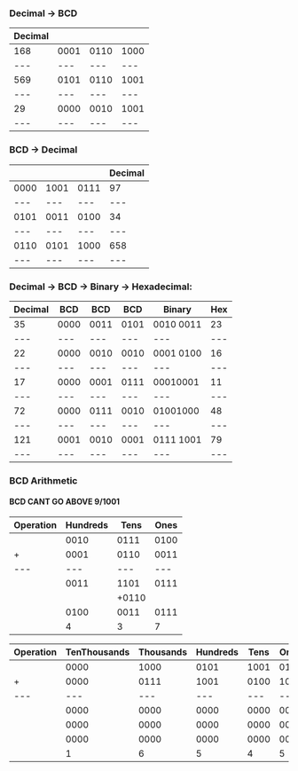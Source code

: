 

### Decimal -> BCD
Decimal|&nbsp;|&nbsp;|&nbsp;
---|---|---|---|
168|0001|0110|1000
---|---|---|---|
569|0101|0110|1001
---|---|---|---|
29|0000|0010|1001
---|---|---|---|

### BCD -> Decimal
&nbsp;|&nbsp;|&nbsp;|Decimal|
---|---|---|---|
0000|1001|0111|97|
---|---|---|---|
0101|0011|0100|34|
---|---|---|---|
0110|0101|1000|658|
---|---|---|---|

### Decimal -> BCD -> Binary -> Hexadecimal:
Decimal|BCD|BCD|BCD|Binary|Hex
---|---|---|---|---|---|
35|0000|0011|0101|0010 0011|23|
---|---|---|---|---|---|
22|0000|0010|0010|0001 0100|16|
---|---|---|---|---|---|
17|0000|0001|0111|00010001|11|
---|---|---|---|---|---|
72|0000|0111|0010|01001000|48|
---|---|---|---|---|---|
121|0001|0010|0001|0111 1001|79|
---|---|---|---|---|---|


### BCD Arithmetic
#### BCD CANT GO ABOVE 9/1001

Operation|Hundreds|Tens|Ones
---|---|---|---|
&nbsp;|0010|0111|0100
+|0001|0110|0011
---|---|---|---|
&nbsp;|0011|1101|0111|
&nbsp;|&nbsp;|+0110|&nbsp;|
&nbsp;|0100|0011|0111|
&nbsp;|4|3|7

Operation|TenThousands|Thousands|Hundreds|Tens|Ones
---|---|---|---|---|---|
&nbsp;|0000|1000|0101|1001|0111
+|0000|0111|1001|0100|1000
---|---|---|---|---|---|
&nbsp;|0000|0000|0000|0000|0000|
&nbsp;|0000|0000|0000|0000|0000|
&nbsp;|0000|0000|0000|0000|0000|
&nbsp;|1|6|5|4|5|
